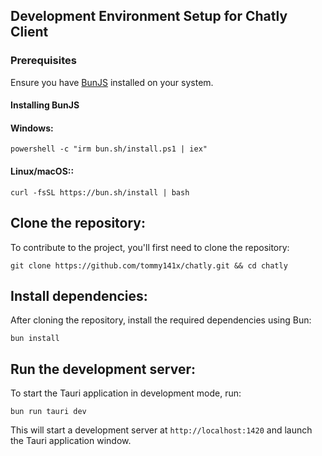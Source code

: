 ## Development Environment Setup for Chatly Client

### Prerequisites

Ensure you have [BunJS](https://bun.sh/) installed on your system.

#### Installing BunJS

#### Windows:
```
powershell -c "irm bun.sh/install.ps1 | iex"
```
#### Linux/macOS::
```
curl -fsSL https://bun.sh/install | bash
```
## Clone the repository:

To contribute to the project, you'll first need to clone the repository:
```
git clone https://github.com/tommy141x/chatly.git && cd chatly
```
## Install dependencies:

After cloning the repository, install the required dependencies using Bun:
```
bun install
```
## Run the development server:

To start the Tauri application in development mode, run:
```
bun run tauri dev
```

This will start a development server at ``http://localhost:1420`` and launch the Tauri application window.
